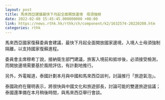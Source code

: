 ```yaml
---
layout: post
title: 馬來西亞建議最快下月起全面開放邊境　毋須強檢
date: 2022-02-08 15:45:45.000000000 +08:00
link: https://news.rthk.hk/rthk/ch/component/k2/1632574-20220208.htm
categories: rthk
---
```


馬來西亞國家復蘇委員會建議，最快下月起全面開放國家邊境，入境人士毋須強制隔離，以支持國家復蘇進程。

委員會主席穆希丁說，接納衛生部門建議，旅客入境前和抵埗後，必須接受檢測，而開放邊境需要基於風險評估，有計劃地推行。

另外，外電報道，泰國計劃本月與中國和馬來西亞談判，討論推行「旅遊氣泡」。

泰國政府在聲明表示，將很快與中國文化和旅遊部長，討論可能的雙邊旅遊協議；泰國還準備在本月稍後時間，與馬來西亞舉行會談。
